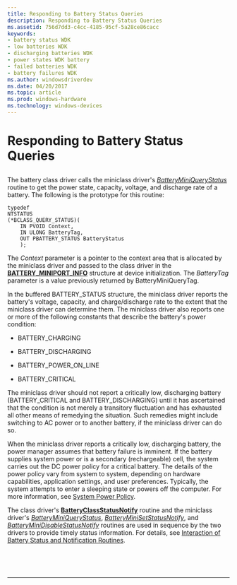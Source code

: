 ```yaml
---
title: Responding to Battery Status Queries
description: Responding to Battery Status Queries
ms.assetid: 756d7dd3-c4cc-4185-95cf-5a28ce86cacc
keywords:
- battery status WDK
- low batteries WDK
- discharging batteries WDK
- power states WDK battery
- failed batteries WDK
- battery failures WDK
ms.author: windowsdriverdev
ms.date: 04/20/2017
ms.topic: article
ms.prod: windows-hardware
ms.technology: windows-devices
---
```


# Responding to Battery Status Queries


## <span id="ddk_responding_to_battery_status_queries_dg"></span><span id="DDK_RESPONDING_TO_BATTERY_STATUS_QUERIES_DG"></span>


The battery class driver calls the miniclass driver's [*BatteryMiniQueryStatus*](https://msdn.microsoft.com/library/windows/hardware/ff536274) routine to get the power state, capacity, voltage, and discharge rate of a battery. The following is the prototype for this routine:

```
typedef
NTSTATUS
(*BCLASS_QUERY_STATUS)(
    IN PVOID Context,
    IN ULONG BatteryTag,
    OUT PBATTERY_STATUS BatteryStatus
    );
```

The *Context* parameter is a pointer to the context area that is allocated by the miniclass driver and passed to the class driver in the [**BATTERY\_MINIPORT\_INFO**](https://msdn.microsoft.com/library/windows/hardware/ff536287) structure at device initialization. The *BatteryTag* parameter is a value previously returned by BatteryMiniQueryTag.

In the buffered BATTERY\_STATUS structure, the miniclass driver reports the battery's voltage, capacity, and charge/discharge rate to the extent that the miniclass driver can determine them. The miniclass driver also reports one or more of the following constants that describe the battery's power condition:

-   BATTERY\_CHARGING

-   BATTERY\_DISCHARGING

-   BATTERY\_POWER\_ON\_LINE

-   BATTERY\_CRITICAL

The miniclass driver should not report a critically low, discharging battery (BATTERY\_CRITICAL and BATTERY\_DISCHARGING) until it has ascertained that the condition is not merely a transitory fluctuation and has exhausted all other means of remedying the situation. Such remedies might include switching to AC power or to another battery, if the miniclass driver can do so.

When the miniclass driver reports a critically low, discharging battery, the power manager assumes that battery failure is imminent. If the battery supplies system power or is a secondary (rechargeable) cell, the system carries out the DC power policy for a critical battery. The details of the power policy vary from system to system, depending on hardware capabilities, application settings, and user preferences. Typically, the system attempts to enter a sleeping state or powers off the computer. For more information, see [System Power Policy](https://msdn.microsoft.com/library/windows/hardware/ff564559).

The class driver's [**BatteryClassStatusNotify**](https://msdn.microsoft.com/library/windows/hardware/ff536269) routine and the miniclass driver's [*BatteryMiniQueryStatus*](https://msdn.microsoft.com/library/windows/hardware/ff536274), [*BatteryMiniSetStatusNotify*](https://msdn.microsoft.com/library/windows/hardware/ff536277), and [*BatteryMiniDisableStatusNotify*](https://msdn.microsoft.com/library/windows/hardware/ff536272) routines are used in sequence by the two drivers to provide timely status information. For details, see [Interaction of Battery Status and Notification Routines](interaction-of-battery-status-and-notification-routines.md).

 

 


--------------------


